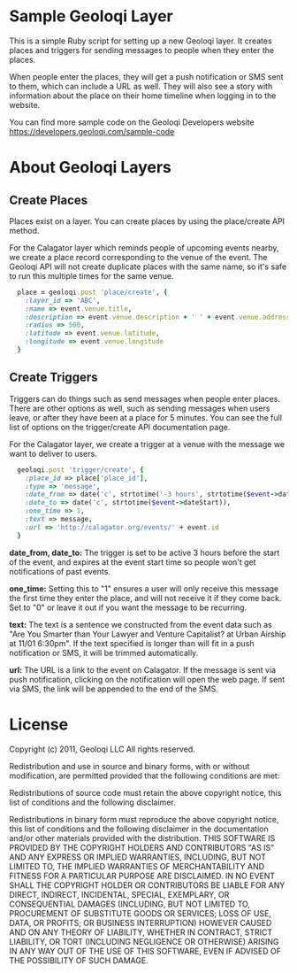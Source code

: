 Sample Geoloqi Layer
====================

This is a simple Ruby script for setting up a new Geoloqi layer. It creates places and triggers for 
sending messages to people when they enter the places. 

When people enter the places, they will get a push notification or SMS sent to them, which can 
include a URL as well. They will also see a story with information about the place on their home timeline
when logging in to the website.

You can find more sample code on the Geoloqi Developers website https://developers.geoloqi.com/sample-code

About Geoloqi Layers
====================

Create Places
-------------

Places exist on a layer. You can create places by using the place/create API method.

For the Calagator layer which reminds people of upcoming events nearby, we create a place record corresponding to the venue of the event. The Geoloqi API will not create duplicate places with the same name, so it's safe to run this multiple times for the same venue.

```ruby
  place = geoloqi.post 'place/create', {
    :layer_id => 'ABC',
    :name => event.venue.title,
    :description => event.venue.description + ' ' + event.venue.address + ' ' + event.venue.url,
    :radius => 500,
    :latitude => event.venue.latitude,
    :longitude => event.venue.longitude
  }
```

Create Triggers
---------------

Triggers can do things such as send messages when people enter places. There are other options as well, such as sending messages when users leave, or after they have been at a place for 5 minutes. You can see the full list of options on the trigger/create API documentation page.

For the Calagator layer, we create a trigger at a venue with the message we want to deliver to users.

```ruby
  geoloqi.post 'trigger/create', {
    :place_id => place['place_id'],
    :type => 'message',
    :date_from => date('c', strtotime('-3 hours', strtotime($event->dateStart))),
    :date_to => date('c', strtotime($event->dateStart)),
    :one_time => 1,
    :text => message,
    :url => 'http://calagator.org/events/' + event.id
  }
```
**date_from, date_to:** The trigger is set to be active 3 hours before the start of the event, and expires at the event start time so people won't get notifications of past events.

**one_time:** Setting this to "1" ensures a user will only receive this message the first time they enter the place, and will not receive it if they come back. Set to "0" or leave it out if you want the message to be recurring.

**text:** The text is a sentence we constructed from the event data such as "Are You Smarter than Your Lawyer and Venture Capitalist? at Urban Airship at 11/01 6:30pm". If the text specified is longer than will fit in a push notification or SMS, it will be trimmed automatically.

**url:** The URL is a link to the event on Calagator. If the message is sent via push notification, clicking on the notification will open the web page. If sent via SMS, the link will be appended to the end of the SMS.


License
=======

Copyright (c) 2011, Geoloqi LLC
All rights reserved.

Redistribution and use in source and binary forms, with or without modification, are permitted provided 
that the following conditions are met:

Redistributions of source code must retain the above copyright notice, this list of conditions and the 
following disclaimer.

Redistributions in binary form must reproduce the above copyright notice, this list of conditions and the 
following disclaimer in the documentation and/or other materials provided with the distribution.
THIS SOFTWARE IS PROVIDED BY THE COPYRIGHT HOLDERS AND CONTRIBUTORS "AS IS" AND ANY EXPRESS OR IMPLIED 
WARRANTIES, INCLUDING, BUT NOT LIMITED TO, THE IMPLIED WARRANTIES OF MERCHANTABILITY AND FITNESS FOR A 
PARTICULAR PURPOSE ARE DISCLAIMED. IN NO EVENT SHALL THE COPYRIGHT HOLDER OR CONTRIBUTORS BE LIABLE FOR 
ANY DIRECT, INDIRECT, INCIDENTAL, SPECIAL, EXEMPLARY, OR CONSEQUENTIAL DAMAGES (INCLUDING, BUT NOT LIMITED 
TO, PROCUREMENT OF SUBSTITUTE GOODS OR SERVICES; LOSS OF USE, DATA, OR PROFITS; OR BUSINESS INTERRUPTION) 
HOWEVER CAUSED AND ON ANY THEORY OF LIABILITY, WHETHER IN CONTRACT, STRICT LIABILITY, OR TORT (INCLUDING 
NEGLIGENCE OR OTHERWISE) ARISING IN ANY WAY OUT OF THE USE OF THIS SOFTWARE, EVEN IF ADVISED OF THE 
POSSIBILITY OF SUCH DAMAGE.
